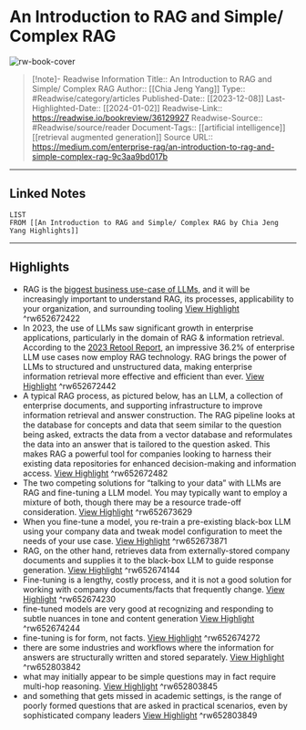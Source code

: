 # An Introduction to RAG and Simple/ Complex RAG

![rw-book-cover](https://readwise-assets.s3.amazonaws.com/media/uploaded_book_covers/profile_174804/0WYv0_CaBmCTt7FXc)
<br>
>[!note]- Readwise Information
>Title:: An Introduction to RAG and Simple/ Complex RAG
>Author:: [[Chia Jeng Yang]]
>Type:: #Readwise/category/articles
>Published-Date:: [[2023-12-08]]
>Last-Highlighted-Date:: [[2024-01-02]]
>Readwise-Link:: https://readwise.io/bookreview/36129927
>Readwise-Source:: #Readwise/source/reader
>Document-Tags:: [[artificial intelligence]] [[retrieval augmented generation]] 
>Source URL:: https://medium.com/enterprise-rag/an-introduction-to-rag-and-simple-complex-rag-9c3aa9bd017b
--- 

## Linked Notes
```dataview
LIST
FROM [[An Introduction to RAG and Simple/ Complex RAG by Chia Jeng Yang Highlights]]
```

---

## Highlights
- RAG is the [biggest business use-case of LLMs](https://x.com/bindureddy/status/1731846525872206216?s=20), and it will be increasingly important to understand RAG, its processes, applicability to your organization, and surrounding tooling [View Highlight](https://readwise.io/open/652672422) ^rw652672422
- In 2023, the use of LLMs saw significant growth in enterprise applications, particularly in the domain of RAG & information retrieval. According to the [2023 Retool Report](https://retool.com/reports/state-of-ai-2023), an impressive 36.2% of enterprise LLM use cases now employ RAG technology. RAG brings the power of LLMs to structured and unstructured data, making enterprise information retrieval more effective and efficient than ever. [View Highlight](https://readwise.io/open/652672442) ^rw652672442
- A typical RAG process, as pictured below, has an LLM, a collection of enterprise documents, and supporting infrastructure to improve information retrieval and answer construction. The RAG pipeline looks at the database for concepts and data that seem similar to the question being asked, extracts the data from a vector database and reformulates the data into an answer that is tailored to the question asked. This makes RAG a powerful tool for companies looking to harness their existing data repositories for enhanced decision-making and information access. [View Highlight](https://readwise.io/open/652672482) ^rw652672482
- The two competing solutions for “talking to your data” with LLMs are RAG and fine-tuning a LLM model. You may typically want to employ a mixture of both, though there may be a resource trade-off consideration. [View Highlight](https://readwise.io/open/652673629) ^rw652673629
- When you fine-tune a model, you re-train a pre-existing black-box LLM using your company data and tweak model configuration to meet the needs of your use case. [View Highlight](https://readwise.io/open/652673871) ^rw652673871
- RAG, on the other hand, retrieves data from externally-stored company documents and supplies it to the black-box LLM to guide response generation. [View Highlight](https://readwise.io/open/652674144) ^rw652674144
- Fine-tuning is a lengthy, costly process, and it is not a good solution for working with company documents/facts that frequently change. [View Highlight](https://readwise.io/open/652674230) ^rw652674230
- fine-tuned models are very good at recognizing and responding to subtle nuances in tone and content generation [View Highlight](https://readwise.io/open/652674244) ^rw652674244
- fine-tuning is for form, not facts. [View Highlight](https://readwise.io/open/652674272) ^rw652674272
- there are some industries and workflows where the information for answers are structurally written and stored separately. [View Highlight](https://readwise.io/open/652803842) ^rw652803842
- what may initially appear to be simple questions may in fact require multi-hop reasoning. [View Highlight](https://readwise.io/open/652803845) ^rw652803845
- and something that gets missed in academic settings, is the range of poorly formed questions that are asked in practical scenarios, even by sophisticated company leaders [View Highlight](https://readwise.io/open/652803849) ^rw652803849
